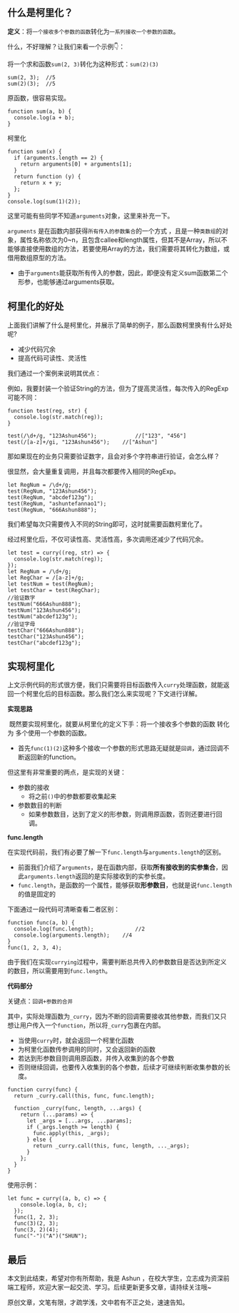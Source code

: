 ## 什么是柯里化？

**定义**：将`一个接收多个参数的函数`转化为`一系列接收一个参数的函数`。

什么，不好理解？让我们来看一个示例👇：

将一个求和函数`sum(2, 3)`转化为这种形式：`sum(2)(3)`

```
sum(2, 3);	//5
sum(2)(3);	//5
```

原函数，很容易实现。

```
function sum(a, b) {
  console.log(a + b);
}
```

柯里化

```
function sum(x) {
  if (arguments.length == 2) {
    return arguments[0] + arguments[1];
  }
  return function (y) {
    return x + y;
  };
}
console.log(sum(1)(2));
```

这里可能有些同学不知道`arguments`对象，这里来补充一下。

`arguments` 是在函数内部获得`所有传入的参数集合`的一个方式 ，且是一种`类数组`的对象，属性名称依次为0~n，且包含callee和length属性，但其不是Array，所以不能够直接使用数组的方法，若要使用Array的方法，我们需要将其转化为数组，或借用数组原型的方法。

* 由于`arguments`能获取所有传入的参数，因此，即便没有定义sum函数第二个形参，也能够通过arguments获取。

## 柯里化的好处

上面我们讲解了什么是柯里化，并展示了简单的例子，那么函数柯里换有什么好处呢?

* 减少代码冗余
* 提高代码可读性、灵活性

我们通过一个案例来说明其优点：

例如，我要封装一个验证String的方法，但为了提高灵活性，每次传入的RegExp可能不同：

```
function test(reg, str) {
  console.log(str.match(reg));
}

test(/\d+/g, "123Ashun456");			//["123", "456"]
test(/[a-z]+/gi, "123Ashun456");	//["Ashun"]
```

那如果现在的业务只需要验证数字，且会对多个字符串进行验证，会怎么样？

很显然，会大量重复调用，并且每次都要传入相同的RegExp。

```
let RegNum = /\d+/g;
test(RegNum, "123Ashun456");
test(RegNum, "abcdef123g");
test(RegNum, "ashuntefannao1");
test(RegNum, "666Ashun888");
```

我们希望每次只需要传入不同的String即可，这时就需要函数柯里化了。

经过柯里化后，不仅可读性高、灵活性高，多次调用还减少了代码冗余。

```
let test = curry((reg, str) => {
  console.log(str.match(reg));
});
let RegNum = /\d+/g;
let RegChar = /[a-z]+/g;
let testNum = test(RegNum);
let testChar = test(RegChar);
//验证数字
testNum("666Ashun888");
testNum("123Ashun456");
testNum("abcdef123g");
//验证字母
testChar("666Ashun888");
testChar("123Ashun456");
testChar("abcdef123g");
```

## 实现柯里化

​	上文示例代码的形式很方便，我们只需要将目标函数传入`curry`处理函数，就能返回一个柯里化后的目标函数。那么我们怎么来实现呢？下文进行详解。

**实现思路**

​	既然要实现柯里化，就要从柯里化的定义下手：将一个接收多个参数的函数 转化为 多个使用一个参数的函数。

* 首先`func(1)(2)`这种多个接收一个参数的形式思路无疑就是`回调`，通过回调不断返回新的function。

但这里有非常重要的两点，是实现的关键：

* 参数的接收
  * 将之前`()`中的参数都要收集起来
* 参数数目的判断
  * 如果参数数目，达到了定义的形参数，则调用原函数，否则还要进行回调。

**func.length**

在实现代码前，我们有必要了解一下`func.length`与`arguments.length`的区别。

* 前面我们介绍了`arguments`，是在函数内部，获取**所有接收到的实参集合**，因此`arguments.length`返回的是实际接收到的实参长度。
* `func.length`，是函数的一个属性，能够获取**形参数目**，也就是说`func.length`的值是固定的

下面通过一段代码可清晰查看二者区别：

```
function func(a, b) {
  console.log(func.length);				//2
  console.log(arguments.length);	//4
}
func(1, 2, 3, 4);
```

由于我们在实现`currying`过程中，需要判断总共传入的参数数目是否达到所定义的数目，所以需要用到`func.length`。



**代码部分**

关键点：`回调+参数的合并`

其中，实际处理函数为`_curry`，因为不断的回调需要接收其他参数，而我们又只想让用户传入一个`function`，所以将`_curry`包裹在内部。

* 当使用`curry`时，就会返回一个柯里化函数
* 为柯里化函数传参调用的同时，又会返回新的函数
* 若达到形参数目则调用原函数，并传入收集到的各个参数
* 否则继续回调，也要传入收集到的各个参数，后续才可继续判断收集参数的长度。

```
function curry(func) {
  return _curry.call(this, func, func.length);
  
  function _curry(func, length, ...args) {
    return (...params) => {
      let _args = [...args, ...params];
      if (_args.length >= length) {
        func.apply(this, _args);
      } else {
        return _curry.call(this, func, length, ..._args);
      }
    };
  }
}
```

使用示例：

```
let func = curry((a, b, c) => {
    console.log(a, b, c);
  });
  func(1, 2, 3);
  func(3)(2, 3);
  func(3, 2)(4);
  func("-")("A")("SHUN");
```



## 最后

本文到此结束，希望对你有所帮助，我是 Ashun ，在校大学生，立志成为资深前端工程师，欢迎大家一起交流、学习。后续更新更多文章，请持续关注哦~

原创文章，文笔有限，才疏学浅，文中若有不正之处，速速告知。